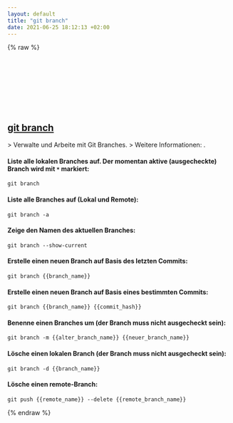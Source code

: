 ```yaml
---
layout: default
title: "git branch"
date: 2021-06-25 18:12:13 +02:00
---
```

{% raw %}
<h2 id="git-branch">
  <a href="/de/common/git-branch.html">git branch</a> <a href="#git-branch"><svg class="icon">
    <use href="/assets/images/unicode_sprite.svg#link" />
  </svg></a>
</h2>
> Verwalte und Arbeite mit Git Branches.
> Weitere Informationen: <https://git-scm.com/docs/git-branch>.

#### Liste alle lokalen Branches auf. Der momentan aktive (ausgecheckte) Branch wird mit `*` markiert:
```shell
git branch
```
#### Liste alle Branches auf (Lokal und Remote):
```shell
git branch -a
```
#### Zeige den Namen des aktuellen Branches:
```shell
git branch --show-current
```
#### Erstelle einen neuen Branch auf Basis des letzten Commits:
```shell
git branch {{branch_name}}
```
#### Erstelle einen neuen Branch auf Basis eines bestimmten Commits:
```shell
git branch {{branch_name}} {{commit_hash}}
```
#### Benenne einen Branches um (der Branch muss nicht ausgecheckt sein):
```shell
git branch -m {{alter_branch_name}} {{neuer_branch_name}}
```
#### Lösche einen lokalen Branch (der Branch muss nicht ausgecheckt sein):
```shell
git branch -d {{branch_name}}
```
#### Lösche einen remote-Branch:
```shell
git push {{remote_name}} --delete {{remote_branch_name}}
```
{% endraw %}